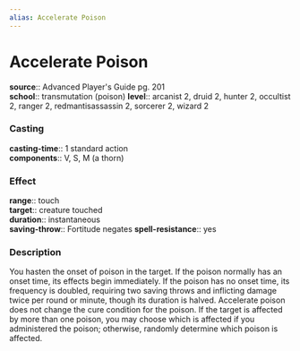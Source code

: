 ```yaml
---
alias: Accelerate Poison
---
```


# Accelerate Poison 

**source**:: Advanced Player's Guide pg. 201  
**school**:: transmutation (poison)
**level**:: arcanist 2, druid 2, hunter 2, occultist 2, ranger 2, redmantisassassin 2, sorcerer 2, wizard 2

### Casting 

**casting-time**:: 1 standard action  
**components**:: V, S, M (a thorn)

### Effect 

**range**:: touch  
**target**:: creature touched  
**duration**:: instantaneous  
**saving-throw**:: Fortitude negates
**spell-resistance**:: yes

### Description 

You hasten the onset of poison in the target. If the poison normally has an onset time, its effects begin immediately. If the poison has no onset time, its frequency is doubled, requiring two saving throws and inflicting damage twice per round or minute, though its duration is halved. Accelerate poison does not change the cure condition for the poison. If the target is affected by more than one poison, you may choose which is affected if you administered the poison; otherwise, randomly determine which poison is affected.

